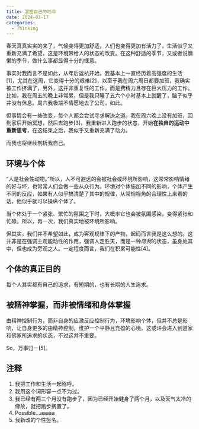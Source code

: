 ```yaml
---
title: 掌控自己的时间
date: 2024-03-17
categories:
  - Thinking
---
```

春天真真实实的来了，气候变得更加舒适，人们也变得更加有活力了，生活似乎又重新充满了希望，这是环境带给人的状态的改变。在这种舒适的季节，又或者说慵懒的季节，做什么事都显得十分的惬意。

事实对我而言不是如此，从年后返杭开始，我基本上一直经历着高强度的生活[1]，尤其在这周，它变得十分的艰难[2]，以至于我在周六周日都要加班，我确实被工作挤满了，另外，这并非重复性的工作，而是费精力且存在巨大压力的工作。比如，我在周五的晚上非常累，但是我只睡了五六个小时基本上就醒了，脑子似乎并没有休息。周六我极端不情愿地去了公司，如此。

但事情会有一些改变，每个人都会尝试寻求解决之道。我在周六晚上没有加班，回到家后开始冥想，然后去跑步[3]，我重新进入跑步的状态，开始**在独自的运动中重新思考**，在这结束之后，我似乎又重新充满了动力。

而我也将继续剖析我自己。

## 环境与个体

“人是社会性动物。”所以，人不可避远的会被社会或环境所影响，这常常影响情绪的好与坏，也常常人们会做一些从众行为。环境对个体施加不同的影响，个体产生不同的反应，如果有人似乎搞清楚了其中的规律，从常规视角的合理性上来看的话，他似乎就可以操纵个体了。

当个体处于一个紧张、繁忙的氛围之下时，大概率它也会被氛围感染，变得紧张和忙碌。所以，再一次，我们真实地被环境所影响。

但其实，我们并不希望如此，成为客观规律下的产物，起码而言我是这么想的。这并非是在强调主观能动性的作用，强调人定胜天，而是一种*隐我*的状态，虽身处其中，但也成为旁观之人。一定程度而言，我们在积累可能性[4]。

## 个体的真正目的

每个人其实都有自己的追求，有短期的，也有长期的人生追求。

## 被精神掌握，而非被情绪和身体掌握

由精神控制行为，而非自身的应激反应控制行为，环境影响个体，但并不总是影响，让自身更多的由精神控制，维护一个平静且充盈的心境。这或许会进入到道家和佛家所追求的状态，不过这并不重要。

So，万事归一[5]。





## 注释
1. 我把工作和生活一起称呼。
2. 我用这个词形容一点不为过。
3. 我已经有两三个月没有跑步了，因为已经开始健身了两个月，以及天气太冷的缘故，就把跑步搁置了。
4. Possible...aaaaa
5. 我新改的个性签名。
